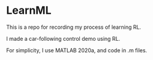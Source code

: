 # LearnML
This is a repo for recording my process of learning RL.

I made a car-following control demo using RL.

For simplicity, I use MATLAB 2020a, and code in .m files.